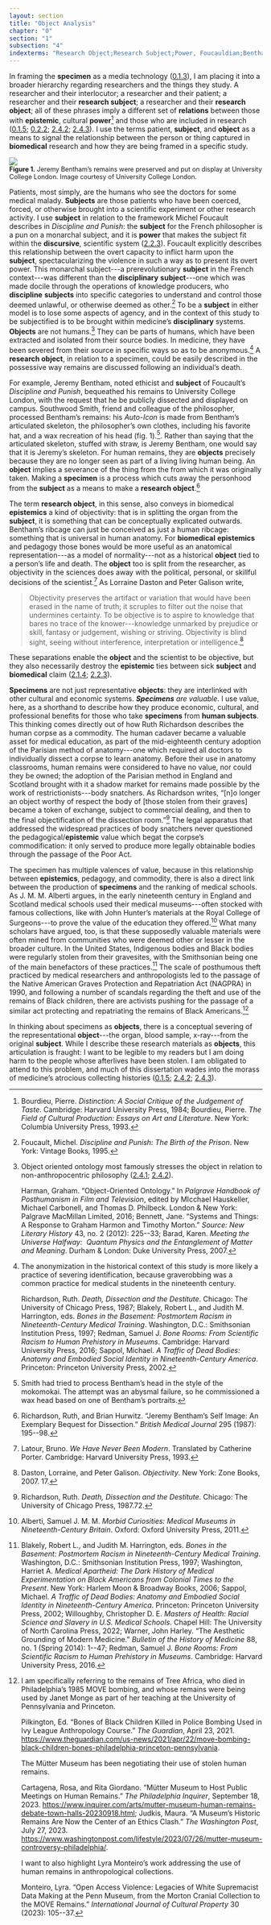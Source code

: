```yaml
---
layout: section
title: "Object Analysis"
chapter: "0"
section: "1"
subsection: "4"
indexterms: "Research Object;Research Subject;Power, Foucauldian;Bentham, Jeremy;Objectivity;Smith, Southwood;Anatomy, Parisian Method;Native American Graves Protection and Repatriation Act;MOVE Bombing"
---
```


In framing the <span data-tooltip aria-haspopup="true" class="has-tip" data-disable-hover="false" tabindex="1" data-title="Specimen refers to any naturally occurring phenomenon that has been extracted from its original context and placed within a knowledge framework to understand and describe that phenomenon."><b>specimen</b></span> as a media technology (<a href="{{ site.baseurl }}/narrative/0_1_3">0.1.3</a>), I am placing it into a broader hierarchy regarding researchers and the things they study. A researcher and their interlocutor; a researcher and their patient; a researcher and their <span data-tooltip aria-haspopup="true" class="has-tip" data-disable-hover="false" tabindex="1" data-title="The term research subject refers to a human person who has been ingested into a research program, and whose identity, personhood, and body have become the focus of a research program. I think of the subject in a Foucauldian sense: The 'subject' is a pun on the monarchal subject, someone who has no agency under the spectacular power of the sovereign. In this case it the subject lacks agency in relation to the researcher studying them."><b>research subject</b></span>; a researcher and their <span data-tooltip aria-haspopup="true" class="has-tip" data-disable-hover="false" tabindex="1" data-title="I use the term research object to refer to materials that have been divorced from the subject of their origin. Object, as I use it, carefully considers how human patients are denied their humanity through transformations that deem them as objects."><b>research object</b></span>; all of these phrases imply a different set of <span data-tooltip aria-haspopup="true" class="has-tip" data-disable-hover="false" tabindex="1" data-title="Relationality, as I use it, is indebted to Indigenous knowledge systems. Relation refers to the ways researchers become connected to and obligated to the people, ideas, and non-human entities which they study."><b>relations</b></span> between those with <span data-tooltip aria-haspopup="true" class="has-tip" data-disable-hover="false" tabindex="1" data-title="Epistemics is a philosophical term referring to the study of knowledge. I use it to talk about the entwined practices of scientific culture, its arguments, and its methodologies."><b>epistemic</b></span>, cultural <span data-tooltip aria-haspopup="true" class="has-tip" data-disable-hover="false" tabindex="1" data-title="Power refers to the ways discourses produce accepted understandings about the world, which reify the ideological groundings of accepted practices and understandings of a given culture."><b>power</b></span>[^fn1] and those who are included in research (<a href="{{ site.baseurl }}/narrative/0_1_5">0.1.5</a>; <a href="{{ site.baseurl }}/narrative/0_2_2">0.2.2</a>; <a href="{{ site.baseurl }}/narrative/2_4_2">2.4.2</a>; <a href="{{ site.baseurl }}/narrative/2_4_3">2.4.3</a>). I use the terms patient, <span data-tooltip aria-haspopup="true" class="has-tip" data-disable-hover="false" tabindex="1" data-title="The term research subject refers to a human person who has been ingested into a research program, and whose identity, personhood, and body have become the focus of a research program. I think of the subject in a Foucauldian sense: The 'subject' is a pun on the monarchal subject, someone who has no agency under the spectacular power of the sovereign. In this case it the subject lacks agency in relation to the researcher studying them."><b>subject</b></span>, and <span data-tooltip aria-haspopup="true" class="has-tip" data-disable-hover="false" tabindex="1" data-title="I use the term research object to refer to materials that have been divorced from the subject of their origin. Object, as I use it, carefully considers how human patients are denied their humanity through transformations that deem them as objects."><b>object</b></span> as a means to signal the relationship between the person or thing captured in <span data-tooltip aria-haspopup="true" class="has-tip" data-disable-hover="false" tabindex="1" data-title="Biomedicine is an approach to health that uses scientific approaches to evidence-based medicine, with an emphasis on generalized treatments with surgical and pharmaceutical methods. It combines knowledge from a range of scientific disciplines, like biology, chemistry, physiology, pathology, as part of its evidence-based and causal claims."><b>biomedical</b></span> research and how they are being framed in a specific study.

<div class="card float-right half-width-image"><img id="Auto-Icon" src="{{ site.baseurl }}/assets/img/Auto-Icon.jpg">

<div class="caption-font" style="font-size:.9em"><b>Figure 1.</b> Jeremy Bentham’s remains were preserved and put on display at University College London. Image courtesy of University College London.</div></div>

Patients, most simply, are the humans who see the doctors for some medical malady. <span data-tooltip aria-haspopup="true" class="has-tip" data-disable-hover="false" tabindex="1" data-title="The term research subject refers to a human person who has been ingested into a research program, and whose identity, personhood, and body have become the focus of a research program. I think of the subject in a Foucauldian sense: The 'subject' is a pun on the monarchal subject, someone who has no agency under the spectacular power of the sovereign. In this case it the subject lacks agency in relation to the researcher studying them."><b>Subjects</b></span> are those patients who have been coerced, forced, or otherwise brought into a scientific experiment or other research activity. I use <span data-tooltip aria-haspopup="true" class="has-tip" data-disable-hover="false" tabindex="1" data-title="The term research subject refers to a human person who has been ingested into a research program, and whose identity, personhood, and body have become the focus of a research program. I think of the subject in a Foucauldian sense: The 'subject' is a pun on the monarchal subject, someone who has no agency under the spectacular power of the sovereign. In this case it the subject lacks agency in relation to the researcher studying them."><b>subject</b></span> in relation to the framework Michel Foucault describes in <i>Discipline and Punish</i>: the <span data-tooltip aria-haspopup="true" class="has-tip" data-disable-hover="false" tabindex="1" data-title="The term research subject refers to a human person who has been ingested into a research program, and whose identity, personhood, and body have become the focus of a research program. I think of the subject in a Foucauldian sense: The 'subject' is a pun on the monarchal subject, someone who has no agency under the spectacular power of the sovereign. In this case it the subject lacks agency in relation to the researcher studying them."><b>subject</b></span> for the French philosopher is a pun on a monarchal subject, and it is <span data-tooltip aria-haspopup="true" class="has-tip" data-disable-hover="false" tabindex="1" data-title="Power refers to the ways discourses produce accepted understandings about the world, which reify the ideological groundings of accepted practices and understandings of a given culture."><b>power</b></span> that makes the subject fit within the <span data-tooltip aria-haspopup="true" class="has-tip" data-disable-hover="false" tabindex="1" data-title="Discourse refers to a scholarly conversation which occurs in a field of knowledge production. I use it in a Foucauldian sense, to convey the agreed upon modes and objects of discussion which are taken for granted in a community or scholarly field."><b>discursive</b></span>, scientific system (<a href="{{ site.baseurl }}/narrative/2_2_3">2.2.3</a>). Foucault explicitly describes this relationship between the overt capacity to inflict harm upon the <span data-tooltip aria-haspopup="true" class="has-tip" data-disable-hover="false" tabindex="1" data-title="The term research subject refers to a human person who has been ingested into a research program, and whose identity, personhood, and body have become the focus of a research program. I think of the subject in a Foucauldian sense: The 'subject' is a pun on the monarchal subject, someone who has no agency under the spectacular power of the sovereign. In this case it the subject lacks agency in relation to the researcher studying them."><b>subject</b></span>, spectacularizing the violence in such a way as to present its overt power. This monarchal subject---a prerevolutionary <span data-tooltip aria-haspopup="true" class="has-tip" data-disable-hover="false" tabindex="1" data-title="The term research subject refers to a human person who has been ingested into a research program, and whose identity, personhood, and body have become the focus of a research program. I think of the subject in a Foucauldian sense: The 'subject' is a pun on the monarchal subject, someone who has no agency under the spectacular power of the sovereign. In this case it the subject lacks agency in relation to the researcher studying them."><b>subject</b></span> in the French context---was different than the <span data-tooltip aria-haspopup="true" class="has-tip" data-disable-hover="false" tabindex="1" data-title="Discipline is used here in the Foucauldian sense. It is a pun that links forced discipline with the idea of a discipline of knowledge. Disciplining is a process where certain phenomena are made understandable through demarcation and definition in an academic field."><b>disciplinary</b></span> <span data-tooltip aria-haspopup="true" class="has-tip" data-disable-hover="false" tabindex="1" data-title="Discourse refers to a scholarly conversation which occurs in a field of knowledge production. I use it in a Foucauldian sense, to convey the agreed upon modes and objects of discussion which are taken for granted in a community or scholarly field."><b>subject</b></span>---one which was made docile through the operations of knowledge producers, who <span data-tooltip aria-haspopup="true" class="has-tip" data-disable-hover="false" tabindex="1" data-title="Discipline is used here in the Foucauldian sense. It is a pun that links forced discipline with the idea of a discipline of knowledge. Disciplining is a process where certain phenomena are made understandable through demarcation and definition in an academic field."><b>discipline</b></span> <span data-tooltip aria-haspopup="true" class="has-tip" data-disable-hover="false" tabindex="1" data-title="Discourse refers to a scholarly conversation which occurs in a field of knowledge production. I use it in a Foucauldian sense, to convey the agreed upon modes and objects of discussion which are taken for granted in a community or scholarly field."><b>subjects</b></span> into specific categories to understand and control those deemed unlawful, or otherwise deemed as other.[^fn2] To be a <span data-tooltip aria-haspopup="true" class="has-tip" data-disable-hover="false" tabindex="1" data-title="Discourse refers to a scholarly conversation which occurs in a field of knowledge production. I use it in a Foucauldian sense, to convey the agreed upon modes and objects of discussion which are taken for granted in a community or scholarly field."><b>subject</b></span> in either model is to lose some aspects of agency, and in the context of this study to be subjectified is to be brought within medicine’s <span data-tooltip aria-haspopup="true" class="has-tip" data-disable-hover="false" tabindex="1" data-title="Discipline is used here in the Foucauldian sense. It is a pun that links forced discipline with the idea of a discipline of knowledge. Disciplining is a process where certain phenomena are made understandable through demarcation and definition in an academic field."><b>disciplinary</b></span> systems. 	<span data-tooltip aria-haspopup="true" class="has-tip" data-disable-hover="false" tabindex="1" data-title="I use the term research object to refer to materials that have been divorced from the subject of their origin. Object, as I use it, carefully considers how human patients are denied their humanity through transformations that deem them as objects."><b>Objects</b></span> are not humans.[^fn3] They can be parts of humans, which have been extracted and isolated from their source bodies. In medicine, they have been severed from their source in specific ways so as to be anonymous.[^fn4] A <span data-tooltip aria-haspopup="true" class="has-tip" data-disable-hover="false" tabindex="1" data-title="I use the term research object to refer to materials that have been divorced from the subject of their origin. Object, as I use it, carefully considers how human patients are denied their humanity through transformations that deem them as objects."><b>research object</b></span>, in relation to a specimen, could be easily described in the possessive way remains are discussed following an individual’s death. 

For example, Jeremy Bentham, noted ethicist and <span data-tooltip aria-haspopup="true" class="has-tip" data-disable-hover="false" tabindex="1" data-title="Discourse refers to a scholarly conversation which occurs in a field of knowledge production. I use it in a Foucauldian sense, to convey the agreed upon modes and objects of discussion which are taken for granted in a community or scholarly field."><b>subject</b></span> of Foucault’s <i>Discipline and Punish</i>, bequeathed his remains to University College London, with the request that he be publicly dissected and displayed on campus. Southwood Smith, friend and colleague of the philosopher, processed Bentham’s remains: his <i>Auto-Icon</i> is made from Bentham’s articulated skeleton, the philosopher’s own clothes, including his favorite hat, and a wax recreation of his head (fig. 1).[^fn5]. Rather than saying that the articulated skeleton, stuffed with straw, is Jeremy Bentham, one would say that it is Jeremy’s skeleton. For human remains, they are <span data-tooltip aria-haspopup="true" class="has-tip" data-disable-hover="false" tabindex="1" data-title="I use the term research object to refer to materials that have been divorced from the subject of their origin. Object, as I use it, carefully considers how human patients are denied their humanity through transformations that deem them as objects."><b>objects</b></span> precisely because they are no longer seen as part of a living living human being. An <span data-tooltip aria-haspopup="true" class="has-tip" data-disable-hover="false" tabindex="1" data-title="I use the term research object to refer to materials that have been divorced from the subject of their origin. Object, as I use it, carefully considers how human patients are denied their humanity through transformations that deem them as objects."><b>object</b></span> implies a severance of the thing from the from which it was originally taken. Making a <span data-tooltip aria-haspopup="true" class="has-tip" data-disable-hover="false" tabindex="1" data-title="Specimen refers to any naturally occurring phenomenon that has been extracted from its original context and placed within a knowledge framework to understand and describe that phenomenon."><b>specimen</b></span> is a process which cuts away the personhood from the <span data-tooltip aria-haspopup="true" class="has-tip" data-disable-hover="false" tabindex="1" data-title="Discourse refers to a scholarly conversation which occurs in a field of knowledge production. I use it in a Foucauldian sense, to convey the agreed upon modes and objects of discussion which are taken for granted in a community or scholarly field."><b>subject</b></span> as a means to make a <span data-tooltip aria-haspopup="true" class="has-tip" data-disable-hover="false" tabindex="1" data-title="I use the term research object to refer to materials that have been divorced from the subject of their origin. Object, as I use it, carefully considers how human patients are denied their humanity through transformations that deem them as objects."><b>research object</b></span>.[^fn6]

The term <span data-tooltip aria-haspopup="true" class="has-tip" data-disable-hover="false" tabindex="1" data-title="I use the term research object to refer to materials that have been divorced from the subject of their origin. Object, as I use it, carefully considers how human patients are denied their humanity through transformations that deem them as objects."><b>research object</b></span>, in this sense, also conveys in biomedical <span data-tooltip aria-haspopup="true" class="has-tip" data-disable-hover="false" tabindex="1" data-title="Epistemics is a philosophical term referring to the study of knowledge. I use it to talk about the entwined practices of scientific culture, its arguments, and its methodologies."><b>epistemics</b></span> a kind of objectivity: that is in splitting the organ from the <span data-tooltip aria-haspopup="true" class="has-tip" data-disable-hover="false" tabindex="1" data-title="Discourse refers to a scholarly conversation which occurs in a field of knowledge production. I use it in a Foucauldian sense, to convey the agreed upon modes and objects of discussion which are taken for granted in a community or scholarly field."><b>subject</b></span>, it is something that can be conceptually explicated outwards. Bentham’s ribcage can just be conceived as just a human ribcage: something that is universal in human anatomy. For <span data-tooltip aria-haspopup="true" class="has-tip" data-disable-hover="false" tabindex="1" data-title="Biomedicine is an approach to health that uses scientific approaches to evidence-based medicine, with an emphasis on generalized treatments with surgical and pharmaceutical methods. It combines knowledge from a range of scientific disciplines, like biology, chemistry, physiology, pathology, as part of its evidence-based and causal claims."><b>biomedical</b></span> <span data-tooltip aria-haspopup="true" class="has-tip" data-disable-hover="false" tabindex="1" data-title="Epistemics is a philosophical term referring to the study of knowledge. I use it to talk about the entwined practices of scientific culture, its arguments, and its methodologies."><b>epistemics</b></span> and pedagogy those bones would be more useful as an anatomical representation---as a model of normality---not as a historical <span data-tooltip aria-haspopup="true" class="has-tip" data-disable-hover="false" tabindex="1" data-title="I use the term research object to refer to materials that have been divorced from the subject of their origin. Object, as I use it, carefully considers how human patients are denied their humanity through transformations that deem them as objects."><b>object</b></span> tied to a person’s life and death. The <span data-tooltip aria-haspopup="true" class="has-tip" data-disable-hover="false" tabindex="1" data-title="I use the term research object to refer to materials that have been divorced from the subject of their origin. Object, as I use it, carefully considers how human patients are denied their humanity through transformations that deem them as objects."><b>object</b></span> too is split from the researcher, as objectivity in the sciences does away with the political, personal, or skillful decisions of the scientist.[^fn7] As Lorraine Daston and Peter Galison write,

>Objectivity preserves the artifact or variation that would have been erased in the name of truth; it scruples to filter out the noise that undermines certainty. To be objective is to aspire to knowledge that bares no trace of the knower---knowledge unmarked by prejudice or skill, fantasy or judgement, wishing or striving. Objectivity is blind sight, seeing without interference, interpretation or intelligence.[^fn8]

These separations enable the <span data-tooltip aria-haspopup="true" class="has-tip" data-disable-hover="false" tabindex="1" data-title="I use the term research object to refer to materials that have been divorced from the subject of their origin. Object, as I use it, carefully considers how human patients are denied their humanity through transformations that deem them as objects."><b>object</b></span> and the scientist to be objective, but they also necessarily destroy the <span data-tooltip aria-haspopup="true" class="has-tip" data-disable-hover="false" tabindex="1" data-title="Epistemics is a philosophical term referring to the study of knowledge. I use it to talk about the entwined practices of scientific culture, its arguments, and its methodologies."><b>epistemic</b></span> ties between sick <span data-tooltip aria-haspopup="true" class="has-tip" data-disable-hover="false" tabindex="1" data-title="Discourse refers to a scholarly conversation which occurs in a field of knowledge production. I use it in a Foucauldian sense, to convey the agreed upon modes and objects of discussion which are taken for granted in a community or scholarly field."><b>subject</b></span> and <span data-tooltip aria-haspopup="true" class="has-tip" data-disable-hover="false" tabindex="1" data-title="Biomedicine is an approach to health that uses scientific approaches to evidence-based medicine, with an emphasis on generalized treatments with surgical and pharmaceutical methods. It combines knowledge from a range of scientific disciplines, like biology, chemistry, physiology, pathology, as part of its evidence-based and causal claims."><b>biomedical</b></span> claim (<a href="{{ site.baseurl }}/narrative/2_1_4">2.1.4</a>; <a href="{{ site.baseurl }}/narrative/2_2_3">2.2.3</a>).

<span data-tooltip aria-haspopup="true" class="has-tip" data-disable-hover="false" tabindex="1" data-title="Specimen refers to any naturally occurring phenomenon that has been extracted from its original context and placed within a knowledge framework to understand and describe that phenomenon."><b>Specimens</b></span> are not just representative <span data-tooltip aria-haspopup="true" class="has-tip" data-disable-hover="false" tabindex="1" data-title="I use the term research object to refer to materials that have been divorced from the subject of their origin. Object, as I use it, carefully considers how human patients are denied their humanity through transformations that deem them as objects."><b>objects</b></span>: they are interlinked with other cultural and economic systems. <i><span data-tooltip aria-haspopup="true" class="has-tip" data-disable-hover="false" tabindex="1" data-title="Specimen refers to any naturally occurring phenomenon that has been extracted from its original context and placed within a knowledge framework to understand and describe that phenomenon."><b>Specimens</b></span> are valuable</i>. I use value, here, as a shorthand to describe how they produce economic, cultural, and professional benefits for those who take <span data-tooltip aria-haspopup="true" class="has-tip" data-disable-hover="false" tabindex="1" data-title="Specimen refers to any naturally occurring phenomenon that has been extracted from its original context and placed within a knowledge framework to understand and describe that phenomenon."><b>specimens</b></span> from <span data-tooltip aria-haspopup="true" class="has-tip" data-disable-hover="false" tabindex="1" data-title="Discourse refers to a scholarly conversation which occurs in a field of knowledge production. I use it in a Foucauldian sense, to convey the agreed upon modes and objects of discussion which are taken for granted in a community or scholarly field."><b>human subjects</b></span>. This thinking comes directly out of how Ruth Richardson describes the human corpse as a commodity. The human cadaver became a valuable asset for medical education, as part of the mid-eighteenth century adoption of the Parisian method of anatomy---one which required all doctors to individually dissect a corpse to learn anatomy. Before their use in anatomy classrooms, human remains were considered to have no value, nor could they be owned; the adoption of the Parisian method in England and Scotland brought with it a shadow market for remains made possible by the work of restrictionists---body snatchers. As Richardson writes, “[n]o longer an object worthy of respect the body of [those stolen from their graves] became a token of exchange, subject to commercial dealing, and then to the final objectification of the dissection room.”[^fn9] The legal apparatus that addressed the widespread practices of body snatchers never questioned the pedagogical/<span data-tooltip aria-haspopup="true" class="has-tip" data-disable-hover="false" tabindex="1" data-title="Epistemics is a philosophical term referring to the study of knowledge. I use it to talk about the entwined practices of scientific culture, its arguments, and its methodologies."><b>epistemic</b></span> value which begat the corpse’s commodification: it only served to produce more legally obtainable bodies through the passage of the Poor Act.

The specimen has multiple valences of value, because in this relationship between <span data-tooltip aria-haspopup="true" class="has-tip" data-disable-hover="false" tabindex="1" data-title="Epistemics is a philosophical term referring to the study of knowledge. I use it to talk about the entwined practices of scientific culture, its arguments, and its methodologies."><b>epistemics</b></span>, pedagogy, and commodity, there is also a direct link between the production of <span data-tooltip aria-haspopup="true" class="has-tip" data-disable-hover="false" tabindex="1" data-title="Specimen refers to any naturally occurring phenomenon that has been extracted from its original context and placed within a knowledge framework to understand and describe that phenomenon."><b>specimens</b></span> and the ranking of medical schools. As J. M. M. Alberti argues, in the early nineteenth century in England and Scotland medical schools used their medical museums---often stocked with famous collections, like with John Hunter’s materials at the Royal College of Surgeons---to prove the value of the education they offered.[^fn10] What many scholars have argued, too, is that these supposedly valuable materials were often mined from communities who were deemed other or lesser in the broader culture. In the United States, Indigenous bodies and Black bodies were regularly stolen from their gravesites, with the Smithsonian being one of the main benefactors of these practices.[^fn11] The scale of posthumous theft practiced by medical researchers and anthropologists led to the passage of the Native American Graves Protection and Repatriation Act (NAGPRA) in 1990, and following a number of scandals regarding the theft and use of the remains of Black children, there are activists pushing for the passage of a similar act protecting and repatriating the remains of Black Americans.[^fn12]

In thinking about specimens as <span data-tooltip aria-haspopup="true" class="has-tip" data-disable-hover="false" tabindex="1" data-title="I use the term research object to refer to materials that have been divorced from the subject of their origin. Object, as I use it, carefully considers how human patients are denied their humanity through transformations that deem them as objects."><b>objects</b></span>, there is a conceptual severing of the representational <span data-tooltip aria-haspopup="true" class="has-tip" data-disable-hover="false" tabindex="1" data-title="I use the term research object to refer to materials that have been divorced from the subject of their origin. Object, as I use it, carefully considers how human patients are denied their humanity through transformations that deem them as objects."><b>object</b></span>---the organ, blood sample, x-ray---from the original <span data-tooltip aria-haspopup="true" class="has-tip" data-disable-hover="false" tabindex="1" data-title="The term research subject refers to a human person who has been ingested into a research program, and whose identity, personhood, and body have become the focus of a research program. I think of the subject in a Foucauldian sense: The 'subject' is a pun on the monarchal subject, someone who has no agency under the spectacular power of the sovereign. In this case it the subject lacks agency in relation to the researcher studying them."><b>subject</b></span>. While I describe these research materials as <span data-tooltip aria-haspopup="true" class="has-tip" data-disable-hover="false" tabindex="1" data-title="I use the term research object to refer to materials that have been divorced from the subject of their origin. Object, as I use it, carefully considers how human patients are denied their humanity through transformations that deem them as objects."><b>objects</b></span>, this articulation is fraught: I want to be legible to my readers but I am doing harm to the people whose afterlives have been stolen. I am obligated to attend to this problem, and much of this dissertation wades into the morass of medicine’s atrocious collecting histories (<a href="{{ site.baseurl }}/narrative/0_1_5">0.1.5</a>; <a href="{{ site.baseurl }}/narrative/2_4_2">2.4.2</a>; <a href="{{ site.baseurl }}/narrative/2_4_3">2.4.3</a>).

<div class="style-divider">
 	<div class="line"></div>
</div>

[^fn1]: Bourdieu, Pierre. <i>Distinction: A Social Critique of the Judgement of Taste</i>. Cambridge: Harvard University Press, 1984; Bourdieu, Pierre. <i>The Field of Cultural Production: Essays on Art and Literature</i>. New York: Columbia University Press, 1993.

[^fn2]: Foucault, Michel. <i>Discipline and Punish: The Birth of the Prison</i>. New York: Vintage Books, 1995.

[^fn3]: Object oriented ontology most famously stresses the object in relation to non-anthropocentric philosophy (<a href="{{ site.baseurl }}/narrative/2_4_1">2.4.1</a>; <a href="{{ site.baseurl }}/narrative/2_4_2">2.4.2</a>).
	
	Harman, Graham. “Object-Oriented Ontology.” In <i>Palgrave Handbook of Posthumanism in Film and Television</i>, edited by MIcchael Hauskeller, Michael Carbonell, and Thomas D. Philbeck. London & New York: Palgrave MacMillan Limited, 2016; Bennett, Jane. “Systems and Things: A Response to Graham Harmon and Timothy Morton.” <i>Source: New Literary History</i> 43, no. 2 (2012): 225--33; Barad, Karen. <i>Meeting the Universe Halfway:  Quantum Physics and the Entanglement of Matter and Meaning</i>. Durham & London: Duke University Press, 2007.

[^fn4]: The anonymization in the historical context of this study is more likely a practice of severing identification, because graverobbing was a common practice for medical students in the nineteenth century.
	
	Richardson, Ruth. <i>Death, Dissection and the Destitute</i>. Chicago: The University of Chicago Press, 1987; Blakely, Robert L., and Judith M. Harrington, eds. <i>Bones in the Basement: Postmortem Racism in Nineteenth-Century Medical Training</i>. Washington, D.C.: Smithsonian Institution Press, 1997; Redman, Samuel J. <i>Bone Rooms: From Scientific Racism to Human Prehistory in Museums</i>. Cambridge: Harvard University Press, 2016; Sappol, Michael. <i>A Traffic of Dead Bodies: Anatomy and Embodied Social Identity in Nineteenth-Century America</i>. Princeton: Princeton University Press, 2002.

[^fn5]: Smith had tried to process Bentham’s head in the style of the mokomokai. The attempt was an abysmal failure, so he commissioned a wax head based on one of Bentham’s portraits.

[^fn6]: Richardson, Ruth, and Brian Hurwitz. “Jeremy Bentham’s Self Image: An Exemplary Bequest for Dissection.” <i>British Medical Journal</i> 295 (1987): 195--98.

[^fn7]: Latour, Bruno. <i>We Have Never Been Modern</i>. Translated by Catherine Porter. Cambridge: Harvard University Press, 1993.

[^fn8]: Daston, Lorraine, and Peter Galison. <i>Objectivity</i>. New York: Zone Books, 2007. 17.

[^fn9]: Richardson, Ruth. <i>Death, Dissection and the Destitute</i>. Chicago: The University of Chicago Press, 1987.72.

[^fn10]: Alberti, Samuel J. M. M. <i>Morbid Curiosities: Medical Museums in Nineteenth-Century Britain</i>. Oxford: Oxford University Press, 2011.

[^fn11]: Blakely, Robert L., and Judith M. Harrington, eds. <i>Bones in the Basement: Postmortem Racism in Nineteenth-Century Medical Training</i>. Washington, D.C.: Smithsonian Institution Press, 1997; Washington, Harriet A. <i>Medical Apartheid: The Dark History of Medical Experimentation on Black Americans from Colonial Times to the Present</i>. New York: Harlem Moon & Broadway Books, 2006; Sappol, Michael. <i>A Traffic of Dead Bodies: Anatomy and Embodied Social Identity in Nineteenth-Century America</i>. Princeton: Princeton University Press, 2002; Willoughby, Christopher D. E. <i>Masters of Health: Racial Science and Slavery in U.S. Medical Schools</i>. Chapel Hill: The University of North Carolina Press, 2022; Warner, John Harley. “The Aesthetic Grounding of Modern Medicine.” <i>Bulletin of the History of Medicine</i> 88, no. 1 (Spring 2014): 1--47; Redman, Samuel J. <i>Bone Rooms: From Scientific Racism to Human Prehistory in Museums</i>. Cambridge: Harvard University Press, 2016.

[^fn12]: I am specifically referring to the remains of Tree Africa, who died in Philadelphia’s 1985 MOVE bombing, and whose remains were being used by Janet Monge as part of her teaching at the University of Pennsylvania and Princeton.
	
	Pilkington, Ed. “Bones of Black Children Killed in Police Bombing Used in Ivy League Anthropology Course.” <i>The Guardian</i>, April 23, 2021. <https://www.theguardian.com/us-news/2021/apr/22/move-bombing-black-children-bones-philadelphia-princeton-pennsylvania>.
	
	The Mütter Museum has been negotiating their use of stolen human remains. 
	
	Cartagena, Rosa, and Rita Giordano. “Mütter Museum to Host Public Meetings on Human Remains.” <i>The Philadelphia Inquirer</i>, September 18, 2023. <https://www.inquirer.com/arts/mutter-museum-human-remains-debate-town-halls-20230918.html>; Judkis, Maura. “A Museum’s Historic Remains Are Now the Center of an Ethics Clash.” <i>The Washington Post</i>, July 27, 2023. <https://www.washingtonpost.com/lifestyle/2023/07/26/mutter-museum-controversy-philadelphia/>.
	
	I want to also highlight Lyra Monteiro’s work addressing the use of human remains in anthropological collections.
	
	Monteiro, Lyra. “Open Access Violence: Legacies of White Supremacist Data Making at the Penn Museum, from the Morton Cranial Collection to the MOVE Remains.” <i>International Journal of Cultural Property</i> 30 (2023): 105--37.